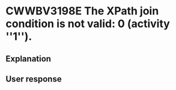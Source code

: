 # CWWBV3198E The XPath join condition is not valid: 0 (activity ''1'').

## Explanation

## User response